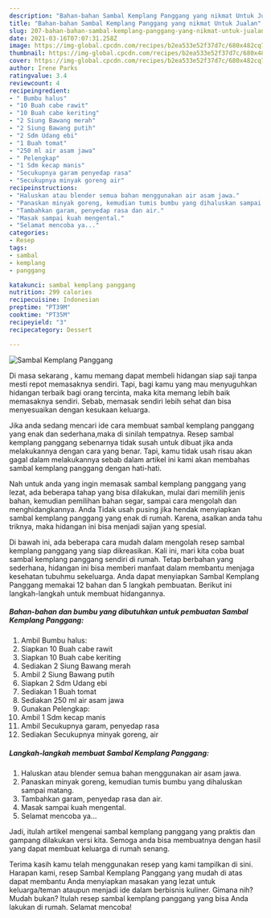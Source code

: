 ```yaml
---
description: "Bahan-bahan Sambal Kemplang Panggang yang nikmat Untuk Jualan"
title: "Bahan-bahan Sambal Kemplang Panggang yang nikmat Untuk Jualan"
slug: 207-bahan-bahan-sambal-kemplang-panggang-yang-nikmat-untuk-jualan
date: 2021-03-16T07:07:31.258Z
image: https://img-global.cpcdn.com/recipes/b2ea533e52f37d7c/680x482cq70/sambal-kemplang-panggang-foto-resep-utama.jpg
thumbnail: https://img-global.cpcdn.com/recipes/b2ea533e52f37d7c/680x482cq70/sambal-kemplang-panggang-foto-resep-utama.jpg
cover: https://img-global.cpcdn.com/recipes/b2ea533e52f37d7c/680x482cq70/sambal-kemplang-panggang-foto-resep-utama.jpg
author: Irene Parks
ratingvalue: 3.4
reviewcount: 4
recipeingredient:
- " Bumbu halus"
- "10 Buah cabe rawit"
- "10 Buah cabe keriting"
- "2 Siung Bawang merah"
- "2 Siung Bawang putih"
- "2 Sdm Udang ebi"
- "1 Buah tomat"
- "250 ml air asam jawa"
- " Pelengkap"
- "1 Sdm kecap manis"
- "Secukupnya garam penyedap rasa"
- "Secukupnya minyak goreng air"
recipeinstructions:
- "Haluskan atau blender semua bahan menggunakan air asam jawa."
- "Panaskan minyak goreng, kemudian tumis bumbu yang dihaluskan sampai matang."
- "Tambahkan garam, penyedap rasa dan air."
- "Masak sampai kuah mengental."
- "Selamat mencoba ya..."
categories:
- Resep
tags:
- sambal
- kemplang
- panggang

katakunci: sambal kemplang panggang 
nutrition: 299 calories
recipecuisine: Indonesian
preptime: "PT39M"
cooktime: "PT35M"
recipeyield: "3"
recipecategory: Dessert

---
```



![Sambal Kemplang Panggang](https://img-global.cpcdn.com/recipes/b2ea533e52f37d7c/680x482cq70/sambal-kemplang-panggang-foto-resep-utama.jpg)

Di masa  sekarang , kamu memang dapat membeli hidangan siap saji tanpa mesti repot memasaknya sendiri. Tapi, bagi kamu yang mau menyuguhkan hidangan terbaik bagi orang tercinta, maka kita memang lebih baik memasaknya sendiri. Sebab, memasak sendiri lebih sehat dan bisa menyesuaikan dengan kesukaan keluarga.

Jika anda sedang mencari ide cara membuat sambal kemplang panggang yang enak dan sederhana,maka di sinilah tempatnya. Resep sambal kemplang panggang  sebenarnya tidak susah untuk dibuat jika anda melakukannya dengan cara yang benar. Tapi, kamu tidak usah risau akan gagal dalam melakukannya 
sebab dalam artikel ini kami akan membahas sambal kemplang panggang dengan hati-hati.  



Nah untuk anda yang ingin memasak sambal kemplang panggang yang lezat, ada beberapa tahap yang bisa dilakukan, mulai dari memilih jenis bahan, kemudian pemilihan bahan segar, sampai cara mengolah dan menghidangkannya. Anda Tidak usah pusing jika hendak menyiapkan sambal kemplang panggang yang enak di rumah. Karena, asalkan anda  tahu triknya, maka hidangan ini bisa menjadi sajian yang spesial.

Di bawah ini, ada beberapa cara mudah dalam mengolah resep sambal kemplang panggang yang siap dikreasikan. Kali ini, mari kita coba buat sambal kemplang panggang sendiri di rumah. Tetap berbahan yang sederhana, hidangan ini bisa memberi manfaat dalam membantu menjaga kesehatan tubuhmu sekeluarga. Anda dapat menyiapkan Sambal Kemplang Panggang memakai 12 bahan dan 5 langkah pembuatan. Berikut ini langkah-langkah untuk membuat hidangannya.

<!--inarticleads1-->

##### Bahan-bahan dan bumbu yang dibutuhkan untuk pembuatan Sambal Kemplang Panggang:

1. Ambil  Bumbu halus:
1. Siapkan 10 Buah cabe rawit
1. Siapkan 10 Buah cabe keriting
1. Sediakan 2 Siung Bawang merah
1. Ambil 2 Siung Bawang putih
1. Siapkan 2 Sdm Udang ebi
1. Sediakan 1 Buah tomat
1. Sediakan 250 ml air asam jawa
1. Gunakan  Pelengkap:
1. Ambil 1 Sdm kecap manis
1. Ambil Secukupnya garam, penyedap rasa
1. Sediakan Secukupnya minyak goreng, air




<!--inarticleads2-->

##### Langkah-langkah membuat Sambal Kemplang Panggang:

1. Haluskan atau blender semua bahan menggunakan air asam jawa.
1. Panaskan minyak goreng, kemudian tumis bumbu yang dihaluskan sampai matang.
1. Tambahkan garam, penyedap rasa dan air.
1. Masak sampai kuah mengental.
1. Selamat mencoba ya...




Jadi, itulah artikel mengenai  sambal kemplang panggang  yang praktis dan gampang dilakukan versi kita. Semoga anda bisa membuatnya dengan hasil yang dapat membuat keluarga di rumah senang. 

Terima kasih kamu telah menggunakan resep yang kami tampilkan di sini. Harapan kami, resep  Sambal Kemplang Panggang yang mudah di atas dapat membantu Anda menyiapkan masakan yang lezat untuk keluarga/teman ataupun menjadi ide dalam berbisnis kuliner. Gimana nih? Mudah bukan? Itulah resep sambal kemplang panggang yang bisa Anda lakukan di rumah. Selamat mencoba!

